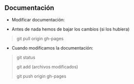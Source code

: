 ## Documentación

* Modificar documentación:

- Antes de nada hemos de bajar los cambios (si los hubiera)

> git pull origin gh-pages

- Cuando modificamos la documentación:

> git status
>
> git add (archivos modificados)
>
> git push origin gh-pages
